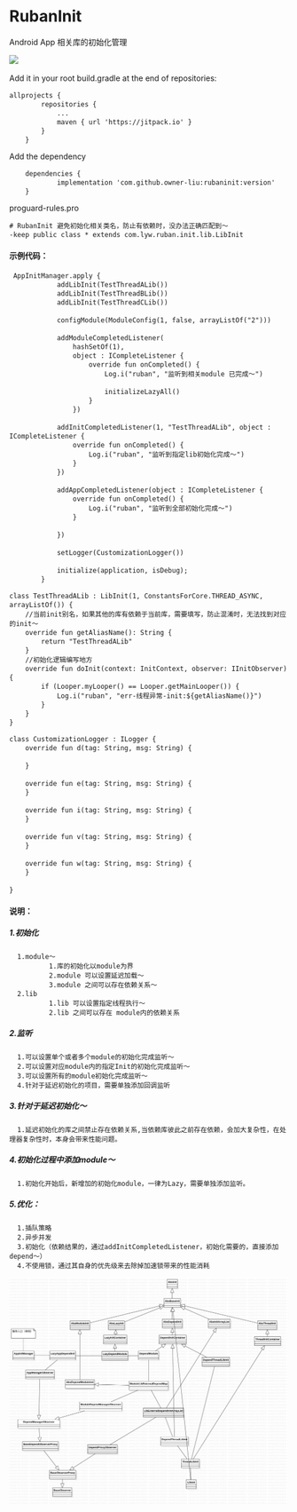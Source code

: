 # RubanInit
Android App 相关库的初始化管理

[![](https://jitpack.io/v/owner-liu/rubaninit.svg)](https://jitpack.io/#owner-liu/rubaninit)

Add it in your root build.gradle at the end of repositories:
```
allprojects {
		repositories {
			...
			maven { url 'https://jitpack.io' }
		}
	}
```

Add the dependency
```
	dependencies {
	        implementation 'com.github.owner-liu:rubaninit:version'
	}
```

proguard-rules.pro
```
# RubanInit 避免初始化相关类名，防止有依赖时，没办法正确匹配到～ 
-keep public class * extends com.lyw.ruban.init.lib.LibInit
```

#### 示例代码：
```
 AppInitManager.apply {
            addLibInit(TestThreadALib())
            addLibInit(TestThreadBLib())
            addLibInit(TestThreadCLib())

            configModule(ModuleConfig(1, false, arrayListOf("2")))

            addModuleCompletedListener(
                hashSetOf(1),
                object : ICompleteListener {
                    override fun onCompleted() {
                        Log.i("ruban", "监听到相关module 已完成～")

                        initializeLazyAll()
                    }
                })

            addInitCompletedListener(1, "TestThreadALib", object : ICompleteListener {
                override fun onCompleted() {
                    Log.i("ruban", "监听到指定lib初始化完成～")
                }
            })

            addAppCompletedListener(object : ICompleteListener {
                override fun onCompleted() {
                    Log.i("ruban", "监听到全部初始化完成～")
                }

            })

            setLogger(CustomizationLogger())

            initialize(application, isDebug);
        }
```
```
class TestThreadALib : LibInit(1, ConstantsForCore.THREAD_ASYNC, arrayListOf()) {
    //当前init别名，如果其他的库有依赖于当前库，需要填写，防止混淆时，无法找到对应的init～
    override fun getAliasName(): String {
        return "TestThreadALib"
    }
    //初始化逻辑编写地方
    override fun doInit(context: InitContext, observer: IInitObserver) {
        if (Looper.myLooper() == Looper.getMainLooper()) {
            Log.i("ruban", "err-线程异常-init:${getAliasName()}")
        }
    }
}
```
```
class CustomizationLogger : ILogger {
    override fun d(tag: String, msg: String) {

    }

    override fun e(tag: String, msg: String) {
    }

    override fun i(tag: String, msg: String) {
    }

    override fun v(tag: String, msg: String) {
    }

    override fun w(tag: String, msg: String) {
    }

}
```

#### 说明：
##### 1.初始化
      1.module～
              1.库的初始化以module为界
              2.module 可以设置延迟加载～
              3.module 之间可以存在依赖关系～
      2.lib
              1.lib 可以设置指定线程执行～
              2.lib 之间可以存在 module内的依赖关系

 ##### 2.监听
      1.可以设置单个或者多个module的初始化完成监听～
      2.可以设置对应module内的指定Init的初始化完成监听～
      3.可以设置所有的module初始化完成监听～
      4.针对于延迟初始化的项目，需要单独添加回调监听

 ##### 3.针对于延迟初始化～
      1.延迟初始化的库之间禁止存在依赖关系,当依赖库彼此之前存在依赖，会加大复杂性，在处理器复杂性时，本身会带来性能问题。
      
 ##### 4.初始化过程中添加module～
      1.初始化开始后，新增加的初始化module，一律为Lazy，需要单独添加监听。

 ##### 5.优化：
      1.插队策略
      2.异步并发
      3.初始化（依赖结果的，通过addInitCompletedListener，初始化需要的，直接添加depend～）
      4.不使用锁，通过其自身的优先级来去除掉加速锁带来的性能消耗

![](https://github.com/owner-liu/pic/blob/master/ruban_uml.jpg)
